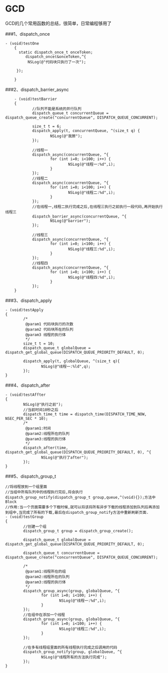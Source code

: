# GCD
GCD的几个常用函数的总结，很简单，日常编程够用了

###1、dispatch_once

  	- (void)testOne
		{
  		  static dispatch_once_t onceToken;
   			 dispatch_once(&onceToken,^{
      		  NSLog(@"代码块只执行了一次");
        
   		 });
    
		}
###2、dispatch_barrier_async

		- (void)testBarrier
		{
				//队列不能是系统的并行队列
				dispatch_queue_t concurrentQueue = dispatch_queue_create("concurrentQueue", DISPATCH_QUEUE_CONCURRENT);

				size_t t = 6;
				dispatch_apply(t, concurrentQueue, ^(size_t q) {
						NSLog(@"我擦");
				});

				//线程一
				dispatch_async(concurrentQueue, ^{
						for (int i=0; i<100; i++) {
								NSLog(@"线程一:%d",i);
						}
				});
				//线程二
				dispatch_async(concurrentQueue, ^{
						for (int i=0; i<100; i++) {
								NSLog(@"线程二:%d",i);
						}
				});
				//在线程一,线程二执行完成之后,在线程三执行之前执行一段代码,再开始执行线程三
				dispatch_barrier_async(concurrentQueue, ^{
						NSLog(@"barrier");
				});

				//线程三
				dispatch_async(concurrentQueue, ^{
						for (int i=0; i<100; i++) {
								NSLog(@"线程三:%d",i);
						}
				});
				//线程四
				dispatch_async(concurrentQueue, ^{
						for (int i=0; i<100; i++) {
								NSLog(@"线程四:%d",i);
						}
				});
		}
###3、dispatch_apply

	- (void)testApply
	{
			/*
			 @param1 代码块执行的次数
			 @param2 代码块所在的队列
			 @param3 线程的执行体
			 */
			size_t t = 10;
			dispatch_queue_t globalQueue = dispatch_get_global_queue(DISPATCH_QUEUE_PRIORITY_DEFAULT, 0);

			dispatch_apply(t, globalQueue, ^(size_t q){
					NSLog(@"线程一:%ld",q);
			});
	}
	
###4、dispatch_after

	- (void)testAffter
	{
			NSLog(@"执行之前");
			//当前时间10秒之后
			dispatch_time_t time = dispatch_time(DISPATCH_TIME_NOW, NSEC_PER_SEC * 10);
			/*
			 @param1:时间
			 @param2:线程所在的队列
			 @param3:线程的执行体
			 */
			dispatch_after(time, dispatch_get_global_queue(DISPATCH_QUEUE_PRIORITY_DEFAULT, 0), ^{
					NSLog(@"执行了after");
			});
	}
	
###5、dispatch_group_t

	//将线程放到一个组里面
	//当组中所有队列中的线程执行完后,将会执行dispatch_group_notify(dispatch_group_t group,queue,^(void){});方法中Block
	//作用:当一个页面需要多个下载时候,就可以将该将所有异步下载的线程添加到队列后再添加到组中,当完成了所有的下载,最后在dispatch_group_notify方法中重新刷新页面.
	- (void)testGroup
	{
			//创建一个组
			dispatch_group_t group = dispatch_group_create();

			dispatch_queue_t globalQueue = dispatch_get_global_queue(DISPATCH_QUEUE_PRIORITY_DEFAULT, 0);

			dispatch_queue_t concurrentQueue = dispatch_queue_create("concurrentQueue", DISPATCH_QUEUE_CONCURRENT);

			/*
			 @param1:线程所在的组
			 @param2:线程所在的队列
			 @param3:线程的执行体
			 */
			dispatch_group_async(group, globalQueue, ^{
					for (int i=0; i<100; i++) {
							NSLog(@"线程一:%d",i);
					}
			});
			//在组中在添加一个线程
			dispatch_group_async(group, globalQueue, ^{
					for (int i=0; i<100; i++) {
							NSLog(@"线程二:%d",i);
					}
			});

			//在多有线程组里面的所有线程执行完成之后调用的代码
			dispatch_group_notify(group, globalQueue, ^{
					NSLog(@"线程所有的方法执行完成");
			});
	}


